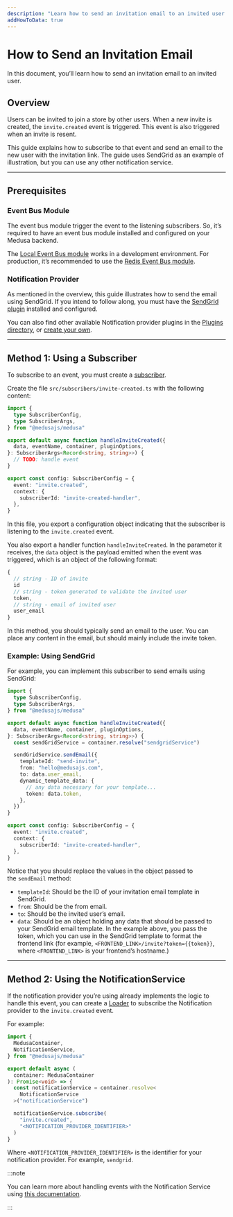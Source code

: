 ```yaml
---
description: "Learn how to send an invitation email to an invited user. This guide uses SendGrid as an example."
addHowToData: true
---
```


# How to Send an Invitation Email

In this document, you’ll learn how to send an invitation email to an invited user.

## Overview

Users can be invited to join a store by other users. When a new invite is created, the `invite.created` event is triggered. This event is also triggered when an invite is resent.

This guide explains how to subscribe to that event and send an email to the new user with the invitation link. The guide uses SendGrid as an example of illustration, but you can use any other notification service.

---

## Prerequisites

### Event Bus Module

The event bus module trigger the event to the listening subscribers. So, it’s required to have an event bus module installed and configured on your Medusa backend.

The [Local Event Bus module](../../../development/events/modules/local.md) works in a development environment. For production, it’s recommended to use the [Redis Event Bus module](../../../development/events/modules/redis.md).

### Notification Provider

As mentioned in the overview, this guide illustrates how to send the email using SendGrid. If you intend to follow along, you must have the [SendGrid plugin](../../../plugins/notifications/sendgrid.mdx) installed and configured.

You can also find other available Notification provider plugins in the [Plugins directory](https://medusajs.com/plugins/), or [create your own](../../../development/notification/create-notification-provider.md).

---

## Method 1: Using a Subscriber

To subscribe to an event, you must create a [subscriber](../../../development/events/subscribers.mdx).

Create the file `src/subscribers/invite-created.ts` with the following content:

```ts title="src/subscribers/invite-created.ts"
import { 
  type SubscriberConfig, 
  type SubscriberArgs,
} from "@medusajs/medusa"

export default async function handleInviteCreated({ 
  data, eventName, container, pluginOptions, 
}: SubscriberArgs<Record<string, string>>) {
  // TODO: handle event
}

export const config: SubscriberConfig = {
  event: "invite.created",
  context: {
    subscriberId: "invite-created-handler",
  },
}
```

In this file, you export a configuration object indicating that the subscriber is listening to the `invite.created` event.

You also export a handler function `handleInviteCreated`. In the parameter it receives, the `data` object is the payload emitted when the event was triggered, which is an object of the following format:

```ts
{
  // string - ID of invite
  id
  // string - token generated to validate the invited user
  token,
  // string - email of invited user
  user_email
}
```

In this method, you should typically send an email to the user. You can place any content in the email, but should mainly include the invite token.

### Example: Using SendGrid

For example, you can implement this subscriber to send emails using SendGrid:

```ts title="src/subscribers/invite.ts"
import { 
  type SubscriberConfig, 
  type SubscriberArgs,
} from "@medusajs/medusa"

export default async function handleInviteCreated({ 
  data, eventName, container, pluginOptions, 
}: SubscriberArgs<Record<string, string>>) {
  const sendGridService = container.resolve("sendgridService")

  sendGridService.sendEmail({
    templateId: "send-invite",
    from: "hello@medusajs.com",
    to: data.user_email,
    dynamic_template_data: {
      // any data necessary for your template...
      token: data.token,
    },
  })
}

export const config: SubscriberConfig = {
  event: "invite.created",
  context: {
    subscriberId: "invite-created-handler",
  },
}
```

Notice that you should replace the values in the object passed to the `sendEmail` method:

- `templateId`: Should be the ID of your invitation email template in SendGrid.
- `from`: Should be the from email.
- `to`: Should be the invited user’s email.
- `data`: Should be an object holding any data that should be passed to your SendGrid email template. In the example above, you pass the token, which you can use in the SendGrid template to format the frontend link (for example, `<FRONTEND_LINK>/invite?token={{token}}`, where `<FRONTEND_LINK>` is your frontend’s hostname.)

---

## Method 2: Using the NotificationService

If the notification provider you’re using already implements the logic to handle this event, you can create a [Loader](../../../development/loaders/overview.mdx) to subscribe the Notification provider to the `invite.created` event.

For example:

```ts title="src/loaders/customer-confirmation.ts"
import { 
  MedusaContainer, 
  NotificationService,
} from "@medusajs/medusa"

export default async (
  container: MedusaContainer
): Promise<void> => {
  const notificationService = container.resolve<
    NotificationService
  >("notificationService")

  notificationService.subscribe(
    "invite.created", 
    "<NOTIFICATION_PROVIDER_IDENTIFIER>"
  )
}
```

Where `<NOTIFICATION_PROVIDER_IDENTIFIER>` is the identifier for your notification provider. For example, `sendgrid`.

:::note

You can learn more about handling events with the Notification Service using [this documentation](../../../development/notification/create-notification-provider.md).

:::
